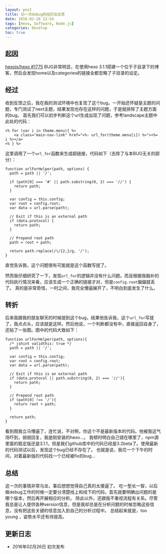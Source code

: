```yaml
---
layout: post
title: 记一次debug的经历及反思
date: 2016-02-26 12:54
tags: [Hexo, Software, Node.js]
categories: Develop
toc: true
---
```


## 起因

[hexojs/hexo #1775](https://github.com/hexojs/hexo/issues/1775)
BUG非常明显，在使用hexo 3.1.1搭建一个位于子目录下的博客，然后会发现home以及categories的链接全都忽略了子目录的设定。

<!-- more -->

## 经过

收到反馈之后，我在我的测试环境中也复现了这个bug。一开始还怀疑是主题的问题，专门测试了next主题，结果发现也存在这样的问题，于是就排除了主题方面的bug。
首先我们可以初步判断这个url生成出现了问题，参考landscape主题中此处的代码：

```ejs
<% for (var i in theme.menu){ %>
	<a class="main-nav-link" href="<%- url_for(theme.menu[i]) %>"><%= i %></a>
<% } %>
```

这里调用了一个`url_for`函数来生成超链接，代码如下（去除了与本BUG无关的部分）：

```nodejs
function urlForHelper(path, options) {
  path = path || '/';

  if (path[0] === '#' || path.substring(0, 2) === '//') {
    return path;
  }

  var config = this.config;
  var root = config.root;
  var data = url.parse(path);

  // Exit if this is an external path
  if (data.protocol) {
    return path;
  }

  // Prepend root path
  path = root + path;

  return path.replace(/\/{2,}/g, '/');
}
```

直觉告诉我，这个问题很有可能就是这个函数写搓了。

然而我仔细研究了一下，发现`url_for`的逻辑并没有什么问题。而且根据我脑补的代码执行情况来看，应该生成一个正确的链接才对，但是`config.root`偏偏就丢了。
真的是非常奇怪，一时之间，我完全懵逼展开了，不明白到底发生了什么。

## 转折

后来我跟我的朋友聊天的时候提到这个bug，结果他告诉我，这个`url_for`写搓了，我点点头，应该就是这样。然后他说，一个判断都没有中，直接返回自身了，还贴了一张图。图中的代码大致如下：

```nodejs
function urlForHelper(path, options){
  /* jshint validthis: true */
  path = path || '/';

  var config = this.config;
  var root = config.root;
  var data = url.parse(path);

  // Exit if this is an external path
  if (data.protocol || path.substring(0, 2) === '//'){
    return path;
  }

  // Prepend root path
  if (path[0] !== '/'){
    return root + path;
  }

  return path;
}
```

看到图我立马懵逼了，连忙说，不对啊，你这个不是最新版本的代码。他被我这气场吓到，弱弱回复，我是刚安装的hexo...。
我顿时明白自己错在哪里了，npm源里面的稳定版还是3.1.1，但是我们github库中的代码已经是3.2beta了。使用最新的代码测试以后，发现这个bug已经不存在了。
也就是说，我花一个下午的时间，对着最新版的代码找一个已经被fix的bug…

## 总结
这一次的事情非常乌龙，事后想想觉得自己真的太傻逼了。
吃一堑长一智，以后做debug工作的时候一定要分清楚线上和线下的代码，首先就要明确出问题的是哪个版本，然后再开展相应的分析。
除此以外，还跟我不重视流程有关系。尽管我总是让人提供各种version信息，但是我却总是在分析问题的时候忽略这些信息，没有把这些关键的信息加入到自己的分析过程中。
总结起来就是，too young ，姿势水平还有待提高。

## 更新日志

- 2016年02月26日 初次发布
